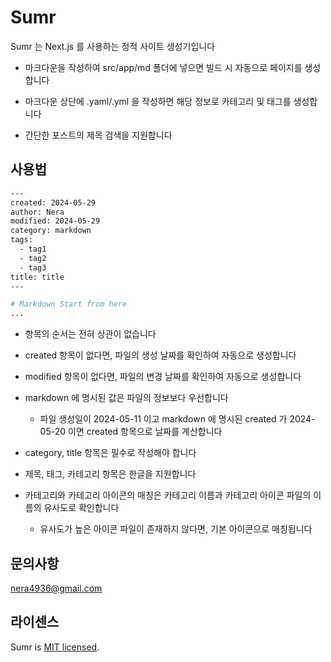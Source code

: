 # Sumr

Sumr 는 Next.js 를 사용하는 정적 사이트 생성기입니다

- 마크다운을 작성하여 src/app/md 폴더에 넣으면 빌드 시 자동으로 페이지를 생성합니다

- 마크다운 상단에 .yaml/.yml 을 작성하면 해당 정보로 카테고리 및 태그를 생성합니다

- 간단한 포스트의 제목 검색을 지원합니다

## 사용법

```bash
---
created: 2024-05-29
author: Nera
modified: 2024-05-29
category: markdown
tags:
  - tag1
  - tag2
  - tag3
title: title
---

# Markdown Start from here
...
```

- 항목의 순서는 전혀 상관이 없습니다

- created 항목이 없다면, 파일의 생성 날짜를 확인하여 자동으로 생성합니다

- modified 항목이 없다면, 파일의 변경 날짜를 확인하여 자동으로 생성합니다

- markdown 에 명시된 값은 파일의 정보보다 우선합니다

  - 파일 생성일이 2024-05-11 이고 markdown 에 명시된 created 가 2024-05-20 이면 created 항목으로 날짜를 계산합니다

- category, title 항목은 필수로 작성해야 합니다

- 제목, 태그, 카테고리 항목은 한글을 지원합니다

- 카테고리와 카테고리 아이콘의 매칭은 카테고리 이름과 카테고리 아이콘 파일의 이름의 유사도로 확인합니다

  - 유사도가 높은 아이콘 파일이 존재하지 않다면, 기본 아이콘으로 매칭됩니다

## 문의사항

nera4936@gmail.com

## 라이센스

Sumr is [MIT licensed](./LICENSE).
